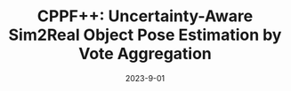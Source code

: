---
title: "CPPF++: Uncertainty-Aware Sim2Real Object Pose Estimation by Vote Aggregation"
collection: publications
permalink: /publications/beyondcppf
excerpt: 'Object pose estimation constitutes a critical area within the domain of 3D vision. While contemporary state-of-the-art methods that leverage real-world pose annotations have demonstrated commendable performance, the procurement of such real-world training data incurs substantial costs. This paper focuses on a specific setting wherein only 3D CAD models are utilized as a priori knowledge, devoid of any background or clutter information. We introduce a novel method, CPPF++, designed for sim-to-real pose estimation. This method builds upon the foundational point-pair voting scheme of CPPF, reconceptualizing it through a probabilistic lens. To address the challenge of voting collision, we model voting uncertainty by estimating the probabilistic distribution of each point pair within the canonical space. This approach is further augmented by iterative noise filtering, employed to eradicate votes associated with backgrounds or clutters.
Additionally, we enhance the context provided by each voting unit by introducing $N$-point tuples. In conjunction with this methodological contribution, we present a new category-level pose estimation dataset, DiversePose 300. This dataset is specifically crafted to facilitate a more rigorous evaluation of current state-of-the-art methods, encompassing a broader and more challenging array of real-world scenarios.
Empirical results substantiate the efficacy of our proposed method, revealing a significant reduction in the disparity between simulation and real-world performance. '
date: '2023-9-01'
venue: 'Arxiv'
image: '/images/beyondcppf.jpg'
weight: 250
arxiv: 'https://arxiv.org/abs/2211.13398'
code: 'https://github.com/qq456cvb/BeyondPPF'
citation: 'You, Y., He, W., Liu, J., Xiong, H., Wang, W., & Lu, C. (2022). CPPF++: Uncertainty-Aware Sim2Real Object Pose Estimation by Vote Aggregation. arXiv preprint arXiv:2211.13398.'
authors: '<b>Yang You</b>, Wenhao He, Jin Liu, Hongkai Xiong, Weiming Wang, Cewu Lu'
---